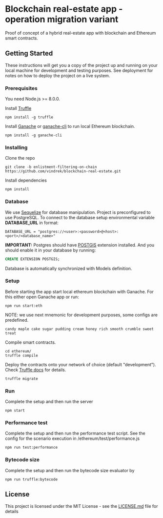 # Blockchain real-estate app - operation migration variant

Proof of concept of a hybrid real-estate app with blockchain and Ethereum smart contracts. 

## Getting Started

These instructions will get you a copy of the project up and running on your local machine for development and testing purposes. See deployment for notes on how to deploy the project on a live system.

### Prerequisites

You need Node.js >= 8.0.0.

Install [Truffle](http://truffleframework.com/)

```
npm install -g truffle
```

Install [Ganache](http://truffleframework.com/ganache/) or [ganache-cli](https://github.com/trufflesuite/ganache-cli) to run local Ethereum blockchain.

```
npm install -g ganache-cli
```

### Installing

Clone the repo

```
git clone -b enlistment-filtering-on-chain https://github.com/vindrek/blockchain-real-estate.git
```

Install dependencies

```
npm install
```

### Database
We use [Sequelize](http://docs.sequelizejs.com/) for database manipulation.
Project is preconfigured to use PostgreSQL.
To connect to the database setup environmental variable **DATABASE_URL** in format:

```
DATABASE_URL = "postgres://<user>:<password>@<host>:<port>/<database_name>"
```

**IMPORTANT:** Postgres should have [POSTGIS](https://postgis.net/) extension installed.
And you should enable it in your database by running:

```sql
CREATE EXTENSION POSTGIS;
```

Database is automatically synchronized with Models definition.

### Setup

Before starting the app start local ethereum blockchain with Ganache. 
For this either open Ganache app or run:

```
npm run start:eth
```

NOTE: we use next mnemonic for development purposes, some configs are predefined.
```
candy maple cake sugar pudding cream honey rich smooth crumble sweet treat
```

Compile smart contracts.

```
cd ethereum/
truffle compile
```

Deploy the contracts onto your network of choice (default "development").
Check [Truffle docs](http://truffleframework.com/docs/) for details.

```
truffle migrate
```

### Run

Complete the setup and then run the server

```
npm start
```

### Performance test

Complete the setup and then run the performance test script. See the config for the scenario execution in /ethereum/test/performance.js
```
npm run test:performance
```

### Bytecode size

Complete the setup and then run the bytecode size evaluator by
```
npm run truffle:bytecode
```

## License

This project is licensed under the MIT License - see the [LICENSE.md](LICENSE.md) file for details




